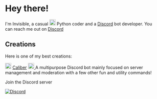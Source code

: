 # Hey there!
I'm Invisible, a casual <img src=https://upload.wikimedia.org/wikipedia/commons/thumb/c/c3/Python-logo-notext.svg/768px-Python-logo-notext.svg.png width="20"> Python coder and a [Discord](https://discord.com) bot developer. You can reach me out on [Discord](https://discord.com/users/719807591869317201)

## Creations
Here is one of my best creations:

<img src=https://i.imgur.com/8pH8sDQ.png width = 20> [Caliber](https://discord.com/oauth2/authorize?client_id=802870173627056138&permissions=939879511&redirect_uri=https%3A%2F%2Fdiscord.com%2Finvite%2F6snqDwAPK9&scope=bot&response_type=code)
<a href="https://discord.com/users/802870173627056138"> <img src="https://top.gg/api/widget/status/802870173627056138.svg?noavatar=true" alt="Caliber" height="20"/> </a>
A multipurpose Discord bot mainly focused on server management and moderation with a few other fun and utility commands!

Join the Discord server
<p><a href="https://discord.gg/6snqDwAPK9"><img src="https://discordapp.com/api/guilds/808624079736668160/widget.png?style=banner3" alt="Discord"></a></p>
